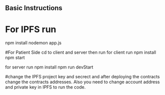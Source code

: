 ## Basic Instructions
# For IPFS run
npm install
nodemon app.js

#For Patient Side cd to client and server then run
for client run
npm install
npm start

for server run
npm install
npm run devStart

#change the IPFS project key and secrect and after deploying the contracts change the contracts addresses. Also you need to change account address and private key in IPFS to run the code.